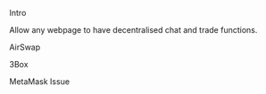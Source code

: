 Intro

Allow any webpage to have decentralised chat and trade functions.

AirSwap

3Box

MetaMask Issue
